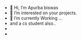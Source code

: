 - 👋 Hi, I’m Apurba biswas
- 👀 I’m interested on your projects.
- 🌱 I’m currently Working ...
- and a cs student also..
- 
- 

<!---
Apurbabiswas65/Apurbabiswas65 is a ✨ special ✨ repository because its `README.md` (this file) appears on your GitHub profile.
You can click the Preview link to take a look at your changes.
--->
